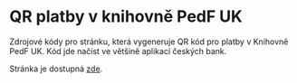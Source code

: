 # QR platby v knihovně PedF UK

Zdrojové kódy pro stránku, která vygeneruje QR kód pro platby v Knihovně PedF UK. Kód jde načíst ve většině aplikací českých bank.

Stránka je dostupná [zde](https://knihovna-pedf-uk.github.io/qrplatby/).
